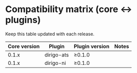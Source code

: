 # Compatibility matrix (core ↔ plugins)

Keep this table updated with each release.

| Core version | Plugin | Plugin version | Notes |
|--------------|--------|----------------|-------|
| 0.1.x        | dirigo-ats | ≥0.1.0 | |
| 0.1.x        | dirigo-ni  | ≥0.1.0 | |
